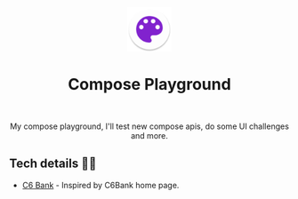 <p align="center"><img src="app/src/main/res/mipmap-xxxhdpi/ic_launcher.png" width="80" /></p>
<h1 align="center">Compose Playground</h1></br>

<p align="center">
My compose playground, I'll test new compose apis, do some UI challenges and more.<br>
</p>

## Tech details 🧑‍🔬
- [C6 Bank](https://github.com/lucasrafagnin/compose-playground/blob/master/app/src/main/java/com/rafagnin/playground/C6Bank.kt) - Inspired by C6Bank home page.
